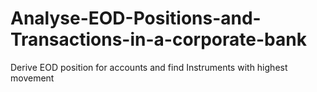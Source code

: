 # Analyse-EOD-Positions-and-Transactions-in-a-corporate-bank
Derive EOD position for accounts and find Instruments with highest movement
